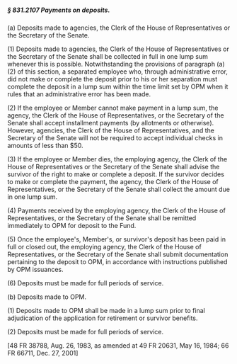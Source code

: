##### § 831.2107 Payments on deposits. #####

(a) Deposits made to agencies, the Clerk of the House of Representatives or the Secretary of the Senate.

(1) Deposits made to agencies, the Clerk of the House of Representatives or the Secretary of the Senate shall be collected in full in one lump sum whenever this is possible. Notwithstanding the provisions of paragraph (a)(2) of this section, a separated employee who, through administrative error, did not make or complete the deposit prior to his or her separation must complete the deposit in a lump sum within the time limit set by OPM when it rules that an administrative error has been made.

(2) If the employee or Member cannot make payment in a lump sum, the agency, the Clerk of the House of Representatives, or the Secretary of the Senate shall accept installment payments (by allotments or otherwise). However, agencies, the Clerk of the House of Representatives, and the Secretary of the Senate will not be required to accept individual checks in amounts of less than $50.

(3) If the employee or Member dies, the employing agency, the Clerk of the House of Representatives or the Secretary of the Senate shall advise the survivor of the right to make or complete a deposit. If the survivor decides to make or complete the payment, the agency, the Clerk of the House of Representatives, or the Secretary of the Senate shall collect the amount due in one lump sum.

(4) Payments received by the employing agency, the Clerk of the House of Representatives, or the Secretary of the Senate shall be remitted immediately to OPM for deposit to the Fund.

(5) Once the employee's, Member's, or survivor's deposit has been paid in full or closed out, the employing agency, the Clerk of the House of Representatives, or the Secretary of the Senate shall submit documentation pertaining to the deposit to OPM, in accordance with instructions published by OPM issuances.

(6) Deposits must be made for full periods of service.

(b) Deposits made to OPM.

(1) Deposits made to OPM shall be made in a lump sum prior to final adjudication of the application for retirement or survivor benefits.

(2) Deposits must be made for full periods of service.

[48 FR 38788, Aug. 26, 1983, as amended at 49 FR 20631, May 16, 1984; 66 FR 66711, Dec. 27, 2001]